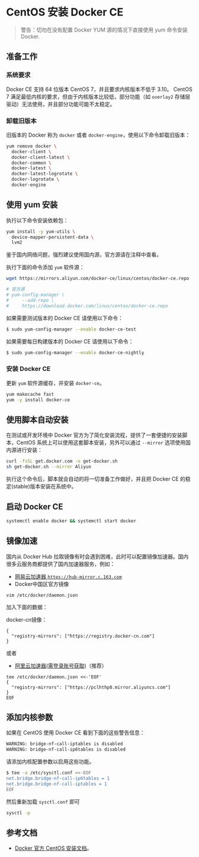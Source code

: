 # CentOS 安装 Docker CE

>警告：切勿在没有配置 Docker YUM 源的情况下直接使用 yum 命令安装 Docker.

## 准备工作

### 系统要求

Docker CE 支持 64 位版本 CentOS 7，并且要求内核版本不低于 3.10。 CentOS 7 满足最低内核的要求，但由于内核版本比较低，部分功能（如 `overlay2` 存储层驱动）无法使用，并且部分功能可能不太稳定。

### 卸载旧版本

旧版本的 Docker 称为 `docker` 或者 `docker-engine`，使用以下命令卸载旧版本：

```bash
yum remove docker \
  docker-client \
  docker-client-latest \
  docker-common \
  docker-latest \
  docker-latest-logrotate \
  docker-logrotate \
  docker-engine
```

## 使用 yum 安装

执行以下命令安装依赖包：

```bash
yum install -y yum-utils \
  device-mapper-persistent-data \
  lvm2
```

鉴于国内网络问题，强烈建议使用国内源，官方源请在注释中查看。

执行下面的命令添加 `yum` 软件源：

```bash
wget https://mirrors.aliyun.com/docker-ce/linux/centos/docker-ce.repo -O /etc/yum.repos.d/docker-ce.repo

# 官方源
# yum-config-manager \
#     --add-repo \
#     https://download.docker.com/linux/centos/docker-ce.repo
```

如果需要测试版本的 Docker CE 请使用以下命令：

```bash
$ sudo yum-config-manager --enable docker-ce-test
```

如果需要每日构建版本的 Docker CE 请使用以下命令：

```bash
$ sudo yum-config-manager --enable docker-ce-nightly
```

### 安装 Docker CE

更新 `yum` 软件源缓存，并安装 `docker-ce`。

```bash
yum makecache fast
yum -y install docker-ce
```

## 使用脚本自动安装

在测试或开发环境中 Docker 官方为了简化安装流程，提供了一套便捷的安装脚本，CentOS 系统上可以使用这套脚本安装，另外可以通过 `--mirror` 选项使用国内源进行安装：

```bash
curl -fsSL get.docker.com -o get-docker.sh
sh get-docker.sh --mirror Aliyun
```

执行这个命令后，脚本就会自动的将一切准备工作做好，并且把 Docker CE 的稳定(stable)版本安装在系统中。

## 启动 Docker CE

```bash
systemctl enable docker && systemctl start docker
```

## 镜像加速

国内从 Docker Hub 拉取镜像有时会遇到困难，此时可以配置镜像加速器。国内很多云服务商都提供了国内加速器服务，例如：

* [网易云加速器 `https://hub-mirror.c.163.com`](https://www.163yun.com/help/documents/56918246390157312)
* Docker中国区官方镜像

```
vim /etc/docker/daemon.json
```

加入下面的数据：

docker-cn镜像：

```
{
  "registry-mirrors": ["https://registry.docker-cn.com"]
}
```

或者

* [阿里云加速器(需登录账号获取)](https://cr.console.aliyun.com/cn-hangzhou/mirrors)（推荐）

```
tee /etc/docker/daemon.json <<-'EOF'
{
  "registry-mirrors": ["https://pclhthp0.mirror.aliyuncs.com"]
}
EOF
```

## 添加内核参数

如果在 CentOS 使用 Docker CE 看到下面的这些警告信息：

```bash
WARNING: bridge-nf-call-iptables is disabled
WARNING: bridge-nf-call-ip6tables is disabled
```

请添加内核配置参数以启用这些功能。

```bash
$ tee -a /etc/sysctl.conf <<-EOF
net.bridge.bridge-nf-call-ip6tables = 1
net.bridge.bridge-nf-call-iptables = 1
EOF
```

然后重新加载 `sysctl.conf` 即可

```bash
sysctl -p
```

## 参考文档

* [Docker 官方 CentOS 安装文档](https://docs.docker.com/install/linux/docker-ce/centos/)。